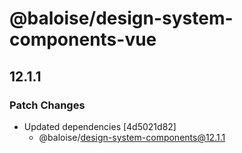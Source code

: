 # @baloise/design-system-components-vue

## 12.1.1

### Patch Changes

- Updated dependencies [4d5021d82]
  - @baloise/design-system-components@12.1.1
